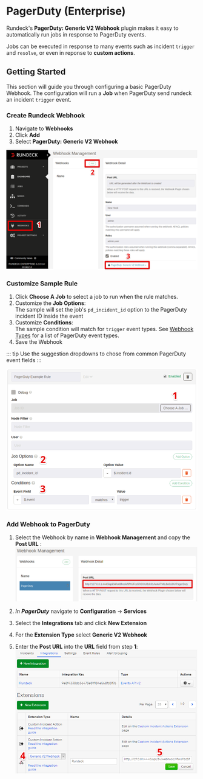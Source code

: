 # PagerDuty (Enterprise)
Rundeck's **PagerDuty: Generic V2 Webhook** plugin makes it easy
to automatically run jobs in response to PagerDuty events.

Jobs can be executed in response to many events such as incident `trigger`
and `resolve`, or even in reponse to **custom actions**.

## Getting Started
This section will guide you through configuring a basic PagerDuty Webhook.
The configuration will run a **Job** when PagerDuty send rundeck an incident
`trigger` event.

### Create Rundeck Webhook
1. Navigate to **Webhooks**
2. Click **Add**
3. Select **PagerDuty: Generic V2 Webhook**

![](../../assets/img/wh-pd-create.png)


### Customize Sample Rule
1. Click **Choose A Job** to select a job to run when the rule matches.
2. Customize the **Job Options**:  
   The sample will set the job's `pd_incident_id` option to the PagerDuty incident ID inside the event
3. Customize **Conditions**:  
   The sample condition will match for `trigger` event types. See [Webhook Types](https://v2.developer.pagerduty.com/docs/webhooks-v2-overview#webhook-types) for a list of PagerDuty event types.
4. Save the Webhook

::: tip
Use the suggestion dropdowns to chose from common PagerDuty event fields
:::

![](../../assets/img/wh-pd-rule.png)

### Add Webhook to PagerDuty

1. Select the Webhook by name in **Webhook Management** and copy the **Post URL** :
   ![](../../assets/img/wh-pd-posturl.png)

2. *In **PagerDuty*** navigate to **Configuration** -> **Services**
3. Select the **Integrations** tab and click **New Extension**
4. For the **Extension Type** select **Generic V2 Webhook**
5. Enter the **Post URL** into the **URL** field from step **1**:  
   ![](../../assets/img/wh-pd-extension.png)